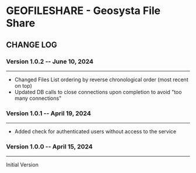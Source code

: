 # GEOFILESHARE - Geosysta File Share

## CHANGE LOG

### Version 1.0.2 -- June 10, 2024
-------------------------------------------------------------------
- Changed Files List ordering by reverse chronological order (most recent on top)
- Updated DB calls to close connections upon completion to avoid "too many connections"

### Version 1.0.1 -- April 19, 2024
-------------------------------------------------------------------
- Added check for authenticated users without access to the service


### Version 1.0.0 -- April 15, 2024
-------------------------------------------------------------------
Initial Version
